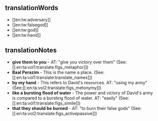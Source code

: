 ## translationWords

* [[en:tw:adversary]]
* [[en:tw:falsegod]]
* [[en:tw:god]]
* [[en:tw:hand]]

## translationNotes

* **give them to you** - AT: "give you victory over them" (See: [[:en:ta:vol1:translate:figs_metaphor]])
* **Baal Perazim** - This is the name a place. (See: [[:en:ta:vol1:translate:translate_names]])
* **by my hand** - This refers to David's resources. AT: "using my army" (See:[[:en:ta:vol2:translate:figs_metonymy]])
* **like a bursting flood of water** - The power and victory of David's army is compared to a bursting flood of water. AT: "easily" (See: [[:en:ta:vol1:translate:figs_simile]])
* **that they should be burned** - AT: "to burn their false gods" (See: [[:en:ta:vol2:translate:figs_activepassive]])
